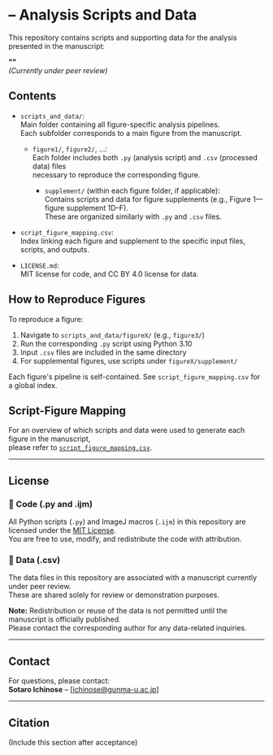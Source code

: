 #  – Analysis Scripts and Data

This repository contains scripts and supporting data for the analysis presented in the manuscript:

**""**  
*(Currently under peer review)*

## Contents

- `scripts_and_data/`:  
  Main folder containing all figure-specific analysis pipelines.  
  Each subfolder corresponds to a main figure from the manuscript.

  - `figure1/`, `figure2/`, ...:  
    Each folder includes both `.py` (analysis script) and `.csv` (processed data) files  
    necessary to reproduce the corresponding figure.

    - `supplement/` (within each figure folder, if applicable):  
      Contains scripts and data for figure supplements (e.g., Figure 1—figure supplement 1D–F).  
      These are organized similarly with `.py` and `.csv` files.

- `script_figure_mapping.csv`:  
  Index linking each figure and supplement to the specific input files, scripts, and outputs.

- `LICENSE.md`:  
  MIT license for code, and CC BY 4.0 license for data.

## How to Reproduce Figures

To reproduce a figure:

1. Navigate to `scripts_and_data/figureX/` (e.g., `figure3/`)
2. Run the corresponding `.py` script using Python 3.10
3. Input `.csv` files are included in the same directory
4. For supplemental figures, use scripts under `figureX/supplement/`

Each figure's pipeline is self-contained. See `script_figure_mapping.csv` for a global index.

## Script-Figure Mapping

For an overview of which scripts and data were used to generate each figure in the manuscript,  
please refer to [`script_figure_mapping.csv`](./script_figure_mapping.csv).

---

## License

### 🔹 Code (.py and .ijm)

All Python scripts (`.py`) and ImageJ macros (`.ijm`) in this repository are licensed under the [MIT License](LICENSE.md).  
You are free to use, modify, and redistribute the code with attribution.

### 🔹 Data (.csv)

The data files in this repository are associated with a manuscript currently under peer review.  
These are shared solely for review or demonstration purposes.

**Note:** Redistribution or reuse of the data is not permitted until the manuscript is officially published.  
Please contact the corresponding author for any data-related inquiries.

---

## Contact

For questions, please contact:  
**Sotaro Ichinose** – [ichinose@gunma-u.ac.jp]

---

## Citation

(Include this section after acceptance)

